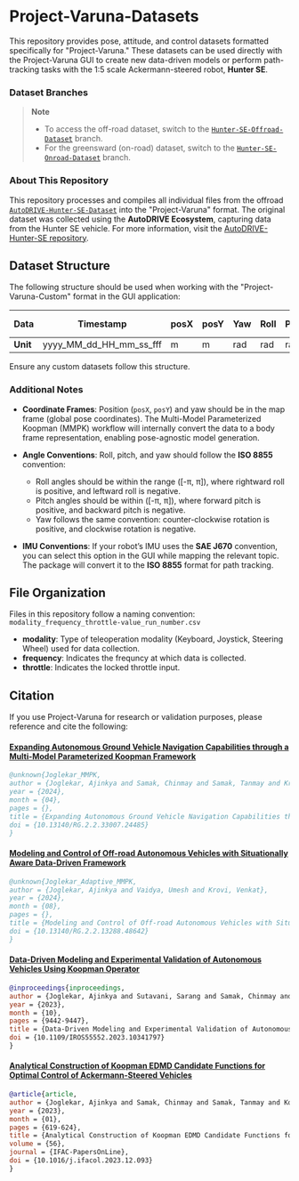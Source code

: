 # Project-Varuna-Datasets

This repository provides pose, attitude, and control datasets formatted specifically for "Project-Varuna." These datasets can be used directly with the Project-Varuna GUI to create new data-driven models or perform path-tracking tasks with the 1:5 scale Ackermann-steered robot, **Hunter SE**.

### Dataset Branches

> **Note**  
> - To access the off-road dataset, switch to the [`Hunter-SE-Offroad-Dataset`](https://github.com/Tinker-Twins/AutoDRIVE-Hunter-SE-Dataset/tree/off-road-dataset) branch.
> - For the greensward (on-road) dataset, switch to the [`Hunter-SE-Onroad-Dataset`](https://github.com/Tinker-Twins/AutoDRIVE-Hunter-SE-Dataset/tree/greensward-dataset) branch.

### About This Repository

This repository processes and compiles all individual files from the offroad [`AutoDRIVE-Hunter-SE-Dataset`](https://github.com/Tinker-Twins/AutoDRIVE-Hunter-SE-Dataset/tree/on-road-dataset) into the "Project-Varuna" format. The original dataset was collected using the **AutoDRIVE Ecosystem**, capturing data from the Hunter SE vehicle. For more information, visit the [AutoDRIVE-Hunter-SE repository](https://github.com/Tinker-Twins/AutoDRIVE).

## Dataset Structure

The following structure should be used when working with the "Project-Varuna-Custom" format in the GUI application:

| **Data**    | Timestamp               | posX | posY | Yaw | Roll | Pitch | Input Velocity | Steering |
|-------------|-------------------------|------|------|-----|------|-------|----------------|----------|
| **Unit**    | yyyy_MM_dd_HH_mm_ss_fff | m    | m    | rad | rad  | rad   | m/s            | rad      |

Ensure any custom datasets follow this structure.

### Additional Notes

- **Coordinate Frames**: Position (`posX`, `posY`) and yaw should be in the map frame (global pose coordinates). The Multi-Model Parameterized Koopman (MMPK) workflow will internally convert the data to a body frame representation, enabling pose-agnostic model generation.
  
- **Angle Conventions**: Roll, pitch, and yaw should follow the **ISO 8855** convention:
  - Roll angles should be within the range \([-π, π]\), where rightward roll is positive, and leftward roll is negative.
  - Pitch angles should be within \([-π, π]\), where forward pitch is positive, and backward pitch is negative.
  - Yaw follows the same convention: counter-clockwise rotation is positive, and clockwise rotation is negative.

- **IMU Conventions**: If your robot’s IMU uses the **SAE J670** convention, you can select this option in the GUI while mapping the relevant topic. The package will convert it to the **ISO 8855** format for path tracking.

## File Organization

Files in this repository follow a naming convention: `modality_frequency_throttle-value_run_number.csv`

- **modality**: Type of teleoperation modality (Keyboard, Joystick, Steering Wheel) used for data collection.
- **frequency**: Indicates the frequncy at which data is collected.
- **throttle**: Indicates the locked throttle input.

## Citation

If you use Project-Varuna for research or validation purposes, please reference and cite the following:

#### [Expanding Autonomous Ground Vehicle Navigation Capabilities through a Multi-Model Parameterized Koopman Framework](https://www.researchgate.net/publication/380152547_Expanding_Autonomous_Ground_Vehicle_Navigation_Capabilities_through_a_Multi-Model_Parameterized_Koopman_Framework)
```bibtex
@unknown{Joglekar_MMPK,
author = {Joglekar, Ajinkya and Samak, Chinmay and Samak, Tanmay and Krovi, Venkat and Vaidya, Umesh},
year = {2024},
month = {04},
pages = {},
title = {Expanding Autonomous Ground Vehicle Navigation Capabilities through a Multi-Model Parameterized Koopman Framework},
doi = {10.13140/RG.2.2.33007.24485}
}
```

#### [Modeling and Control of Off-road Autonomous Vehicles with Situationally Aware Data-Driven Framework](https://www.researchgate.net/publication/383427789_Modeling_and_Control_of_Off-road_Autonomous_Vehicles_with_Situationally_Aware_Data-Driven_Framework)
```bibtex
@unknown{Joglekar_Adaptive_MMPK,
author = {Joglekar, Ajinkya and Vaidya, Umesh and Krovi, Venkat},
year = {2024},
month = {08},
pages = {},
title = {Modeling and Control of Off-road Autonomous Vehicles with Situationally Aware Data-Driven Framework},
doi = {10.13140/RG.2.2.13288.48642}
}
```



#### [Data-Driven Modeling and Experimental Validation of Autonomous Vehicles Using Koopman Operator](https://www.researchgate.net/publication/380152547_Expanding_Autonomous_Ground_Vehicle_Navigation_Capabilities_through_a_Multi-Model_Parameterized_Koopman_Framework)
```bibtex
@inproceedings{inproceedings,
author = {Joglekar, Ajinkya and Sutavani, Sarang and Samak, Chinmay and Samak, Tanmay and Kosaraju, Krishna and Smereka, Jonathon and Gorsich, David and Vaidya, Umesh and Krovi, Venkat},
year = {2023},
month = {10},
pages = {9442-9447},
title = {Data-Driven Modeling and Experimental Validation of Autonomous Vehicles Using Koopman Operator},
doi = {10.1109/IROS55552.2023.10341797}
}
```

#### [Analytical Construction of Koopman EDMD Candidate Functions for Optimal Control of Ackermann-Steered Vehicles](https://par.nsf.gov/servlets/purl/10491343)
```bibtex
@article{article,
author = {Joglekar, Ajinkya and Samak, Chinmay and Samak, Tanmay and Kosaraju, Krishna and Smereka, Jonathon and Brudnak, Mark and Gorsich, David and Krovi, Venkat and Vaidya, Umesh},
year = {2023},
month = {01},
pages = {619-624},
title = {Analytical Construction of Koopman EDMD Candidate Functions for Optimal Control of Ackermann-Steered Vehicles},
volume = {56},
journal = {IFAC-PapersOnLine},
doi = {10.1016/j.ifacol.2023.12.093}
}
```
